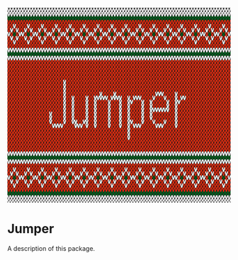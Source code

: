 <p align="center">
  <img width="800" height="440" src="/Images/header.png">
</p>


# Jumper

A description of this package.
